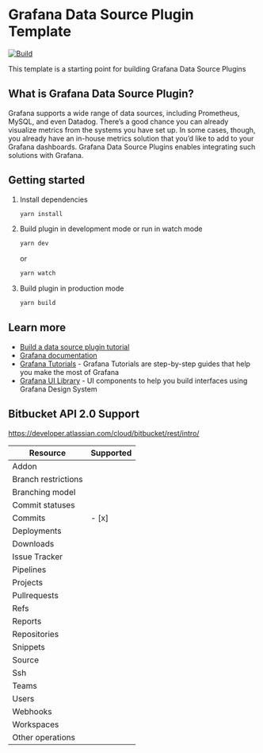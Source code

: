 # Grafana Data Source Plugin Template

[![Build](https://github.com/grafana/grafana-starter-datasource/workflows/CI/badge.svg)](https://github.com/grafana/grafana-starter-datasource/actions?query=workflow%3A%22CI%22)

This template is a starting point for building Grafana Data Source Plugins

## What is Grafana Data Source Plugin?

Grafana supports a wide range of data sources, including Prometheus, MySQL, and even Datadog. There’s a good chance you can already visualize metrics from the systems you have set up. In some cases, though, you already have an in-house metrics solution that you’d like to add to your Grafana dashboards. Grafana Data Source Plugins enables integrating such solutions with Grafana.

## Getting started

1. Install dependencies

   ```bash
   yarn install
   ```

2. Build plugin in development mode or run in watch mode

   ```bash
   yarn dev
   ```

   or

   ```bash
   yarn watch
   ```

3. Build plugin in production mode

   ```bash
   yarn build
   ```

## Learn more

- [Build a data source plugin tutorial](https://grafana.com/tutorials/build-a-data-source-plugin)
- [Grafana documentation](https://grafana.com/docs/)
- [Grafana Tutorials](https://grafana.com/tutorials/) - Grafana Tutorials are step-by-step guides that help you make the most of Grafana
- [Grafana UI Library](https://developers.grafana.com/ui) - UI components to help you build interfaces using Grafana Design System

## Bitbucket API 2.0 Support
https://developer.atlassian.com/cloud/bitbucket/rest/intro/

| Resource            | Supported |
|---------------------|-----------|
| Addon               |           |
| Branch restrictions |           |
| Branching model     |           |
| Commit statuses     |           |
| Commits             | - [x]     |
| Deployments         |           |
| Downloads           |           |
| Issue Tracker       |           |
| Pipelines           |           |
| Projects            |           |
| Pullrequests        |           |
| Refs                |           |
| Reports             |           |
| Repositories        |           |
| Snippets            |           |
| Source              |           |
| Ssh                 |           |
| Teams               |           |
| Users               |           |
| Webhooks            |           |
| Workspaces          |           |
| Other operations    |           |
